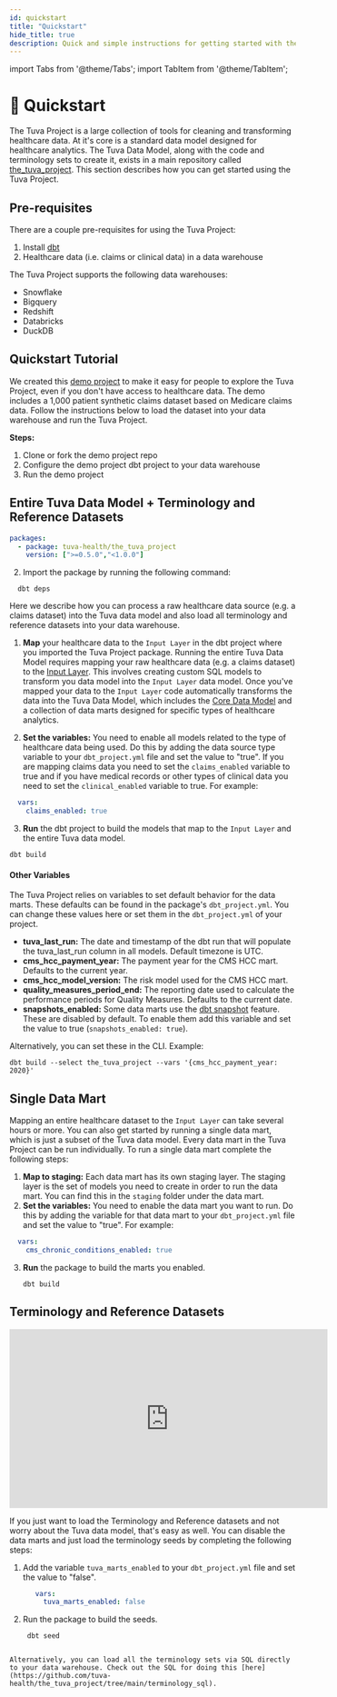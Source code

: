```yaml
---
id: quickstart
title: "Quickstart"
hide_title: true
description: Quick and simple instructions for getting started with the Tuva Project.
---
```


import Tabs from '@theme/Tabs';
import TabItem from '@theme/TabItem';

# 🏁 Quickstart

The Tuva Project is a large collection of tools for cleaning and transforming healthcare data.  At it's core is a standard data model designed for healthcare analytics.  The Tuva Data Model, along with the code and terminology sets to create it, exists in a main repository called [the_tuva_project](https://github.com/tuva-health/the_tuva_project).  This section describes how you can get started using the Tuva Project.

## Pre-requisites

There are a couple pre-requisites for using the Tuva Project:

1. Install [dbt](https://docs.getdbt.com/docs/core/pip-install)
2. Healthcare data (i.e. claims or clinical data) in a data warehouse

The Tuva Project supports the following data warehouses:
- Snowflake
- Bigquery
- Redshift
- Databricks
- DuckDB

## Quickstart Tutorial

We created this [demo project](https://github.com/tuva-health/the_tuva_project_demo) to make it easy for people to explore the Tuva Project, even if you don't have access to healthcare data.  The demo includes a 1,000 patient synthetic claims dataset based on Medicare claims data.  Follow the instructions below to load the dataset into your data warehouse and run the Tuva Project.

**Steps:**

1. Clone or fork the demo project repo
2. Configure the demo project dbt project to your data warehouse
3. Run the demo project

## Entire Tuva Data Model + Terminology and Reference Datasets

```yml
packages:
  - package: tuva-health/the_tuva_project
    version: [">=0.5.0","<1.0.0"]
```
2. Import the package by running the following command:
```console
  dbt deps
```

Here we describe how you can process a raw healthcare data source (e.g. a claims dataset) into the Tuva data model and also load all terminology and reference datasets into your data warehouse.

1. **Map** your healthcare data to the `Input Layer` in the dbt project where you imported the Tuva Project package.  Running the entire Tuva Data Model requires mapping your raw healthcare data (e.g. a claims dataset) to the [Input Layer](https://thetuvaproject.com/data-dictionaries/input-layer).  This involves creating custom SQL models to transform you data model into the `Input Layer` data model.  Once you've mapped your data to the `Input Layer` code automatically transforms the data into the Tuva Data Model, which includes the [Core Data Model](https://thetuvaproject.com/data-dictionaries/core) and a collection of data marts designed for specific types of healthcare analytics.

2. **Set the variables:** You need to enable all models related to the type of healthcare data being used. Do this by adding the data source type variable to your `dbt_project.yml` file and set the value to "true".  If you are mapping claims data you need to set the `claims_enabled` variable to true and if you have medical records or other types of clinical data you need to set the `clinical_enabled` variable to true.  For example:
  ```yml
    vars:
      claims_enabled: true
  ```

3. **Run** the dbt project to build the models that map to the `Input Layer` and the entire Tuva data model.
  ```console
  dbt build
  ```

#### Other Variables
The Tuva Project relies on variables to set default behavior for the data marts.
These defaults can be found in the package's `dbt_project.yml`.
You can change these values here or set them in the `dbt_project.yml` of your project.

* **tuva_last_run:** The date and timestamp of the dbt run that will populate 
  the tuva_last_run column in all models. Default timezone is UTC.
* **cms_hcc_payment_year:** The payment year for the CMS HCC mart. Defaults to 
  the current year.
* **cms_hcc_model_version:** The risk model used for the CMS HCC mart.
* **quality_measures_period_end:** The reporting date used to calculate the 
  performance periods for Quality Measures. Defaults to the current date.
* **snapshots_enabled:** Some data marts use the [dbt snapshot](https://docs.getdbt.com/docs/build/snapshots)
  feature. These are disabled by default. To enable them add this variable and 
  set the value to true (`snapshots_enabled: true`).

Alternatively, you can set these in the CLI. Example:
```console
dbt build --select the_tuva_project --vars '{cms_hcc_payment_year: 2020}'
```

## Single Data Mart

Mapping an entire healthcare dataset to the `Input Layer` can take several hours or more.  You can also get started by running a single data mart, which is just a subset of the Tuva data model.  Every data mart in the Tuva Project can be run individually.  To run a single data mart complete the following steps:

1. **Map to staging:** Each data mart has its own staging layer.  The staging layer is the set of models you need to create in order to run the data mart.  You can find this in the `staging` folder under the data mart.
2. **Set the variables:** You need to enable the data mart you want to run.  Do this by adding the variable for that data mart to your `dbt_project.yml` file and set the value to "true".  For example: 
  ```yml
    vars:
      cms_chronic_conditions_enabled: true
  ```
3. **Run** the package to build the marts you enabled.
    ```console
    dbt build
    ```

## Terminology and Reference Datasets

<iframe width="560" height="315" src="https://www.youtube.com/embed/oJyuJ4XFYNI?si=2OqvRdcL9D9itUrB" title="YouTube video player" frameborder="0" allow="accelerometer; autoplay; clipboard-write; encrypted-media; gyroscope; picture-in-picture; web-share" allowfullscreen="true"></iframe>

If you just want to load the Terminology and Reference datasets and not worry about the Tuva data model, that's easy as well.  You can disable the data marts and just load the terminology seeds by completing 
the following steps:

1. Add the variable `tuva_marts_enabled` to your `dbt_project.yml` file and set the value to "false".
   ```yml
      vars:
        tuva_marts_enabled: false
   ```
2. Run the package to build the seeds.
   ```console
    dbt seed 
  ```

Alternatively, you can load all the terminology sets via SQL directly to your data warehouse. Check out the SQL for doing this [here](https://github.com/tuva-health/the_tuva_project/tree/main/terminology_sql).


